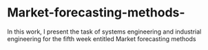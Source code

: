 # Market-forecasting-methods-
In this work, I present the task of systems engineering and industrial engineering for the fifth week entitled Market forecasting methods
